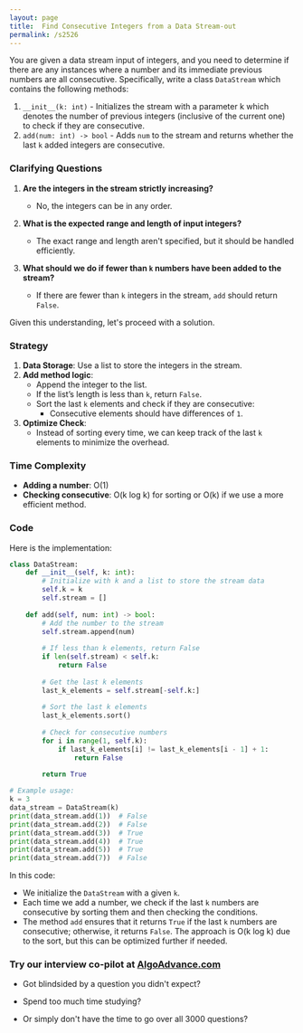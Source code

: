 ```yaml
---
layout: page
title:  Find Consecutive Integers from a Data Stream-out
permalink: /s2526
---
```


You are given a data stream input of integers, and you need to determine if there are any instances where a number and its immediate previous numbers are all consecutive. Specifically, write a class `DataStream` which contains the following methods:

1. `__init__(k: int)` - Initializes the stream with a parameter k which denotes the number of previous integers (inclusive of the current one) to check if they are consecutive.
2. `add(num: int) -> bool` - Adds `num` to the stream and returns whether the last `k` added integers are consecutive.

### Clarifying Questions

1. **Are the integers in the stream strictly increasing?**
   - No, the integers can be in any order.

2. **What is the expected range and length of input integers?**
   - The exact range and length aren't specified, but it should be handled efficiently.

3. **What should we do if fewer than `k` numbers have been added to the stream?**
   - If there are fewer than `k` integers in the stream, `add` should return `False`.

Given this understanding, let's proceed with a solution.

### Strategy

1. **Data Storage**: Use a list to store the integers in the stream.
2. **Add method logic**:
    - Append the integer to the list.
    - If the list’s length is less than `k`, return `False`.
    - Sort the last `k` elements and check if they are consecutive:
        - Consecutive elements should have differences of `1`.
3. **Optimize Check**:
    - Instead of sorting every time, we can keep track of the last `k` elements to minimize the overhead.

### Time Complexity

- **Adding a number**: O(1)
- **Checking consecutive**: O(k log k) for sorting or O(k) if we use a more efficient method.

### Code

Here is the implementation:

```python
class DataStream:
    def __init__(self, k: int):
        # Initialize with k and a list to store the stream data
        self.k = k
        self.stream = []
    
    def add(self, num: int) -> bool:
        # Add the number to the stream
        self.stream.append(num)
        
        # If less than k elements, return False
        if len(self.stream) < self.k:
            return False
        
        # Get the last k elements
        last_k_elements = self.stream[-self.k:]
        
        # Sort the last k elements
        last_k_elements.sort()
        
        # Check for consecutive numbers
        for i in range(1, self.k):
            if last_k_elements[i] != last_k_elements[i - 1] + 1:
                return False
        
        return True

# Example usage:
k = 3
data_stream = DataStream(k)
print(data_stream.add(1))  # False
print(data_stream.add(2))  # False
print(data_stream.add(3))  # True
print(data_stream.add(4))  # True
print(data_stream.add(5))  # True
print(data_stream.add(7))  # False
```

In this code:
- We initialize the `DataStream` with a given `k`.
- Each time we add a number, we check if the last `k` numbers are consecutive by sorting them and then checking the conditions.
- The method `add` ensures that it returns `True` if the last `k` numbers are consecutive; otherwise, it returns `False`. The approach is O(k log k) due to the sort, but this can be optimized further if needed.


### Try our interview co-pilot at [AlgoAdvance.com](https://algoAdvance.com)

- Got blindsided by a question you didn't expect?

- Spend too much time studying?

- Or simply don't have the time to go over all 3000 questions?

